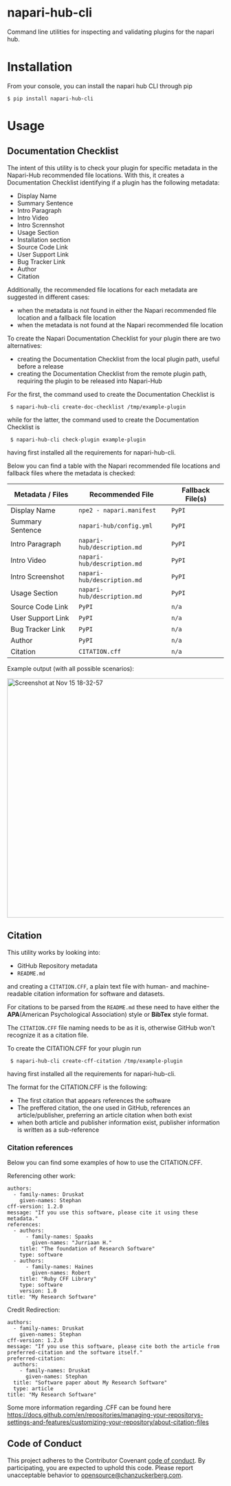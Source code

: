 # napari-hub-cli



Command line utilities for inspecting and validating plugins for the napari hub.



# Installation

From your console, you can install the napari hub CLI through pip

```
$ pip install napari-hub-cli
```



# Usage 


## Documentation Checklist

The intent of this utility is to check your plugin for specific metadata in the Napari-Hub recommended file locations.
With this, it creates a Documentation Checklist identifying if a plugin has the following metadata:

- Display Name
- Summary Sentence
- Intro Paragraph
- Intro Video
- Intro Scrennshot
- Usage Section
- Installation section
- Source Code Link
- User Support Link
- Bug Tracker Link
- Author
- Citation

Additionally, the recommended file locations for each metadata are suggested in different cases:

- when the metadata is not found in either the Napari recommended file location and a fallback file location
- when the metadata is not found at the Napari recommended file location

To create the Napari Documentation Checklist for your plugin there are two alternatives:

- creating the Documentation Checklist from the local plugin path, useful before a release
- creating the Documentation Checklist from the remote plugin path, requiring the plugin to be released into Napari-Hub

For the first, the command used to create the Documentation Checklist is
```
 $ napari-hub-cli create-doc-checklist /tmp/example-plugin 
```

while for the latter, the command used to create the Documentation Checklist is

```
 $ napari-hub-cli check-plugin example-plugin 
```

having first installed all the requirements for napari-hub-cli.

Below you can find a table with the Napari recommended file locations and fallback files where the metadata is checked:


Metadata / Files | Recommended File | Fallback File(s) 
--- | --- | --- | 
Display Name | ```npe2 - napari.manifest``` | ```PyPI```
Summary Sentence | ```napari-hub/config.yml``` | ```PyPI``` 
Intro Paragraph | ```napari-hub/description.md``` | ```PyPI``` 
Intro Video | ```napari-hub/description.md``` | ```PyPI``` 
Intro Screenshot | ```napari-hub/description.md``` | ```PyPI``` 
Usage Section | ```napari-hub/description.md``` | ```PyPI``` 
Source Code Link | ```PyPI``` | ```n/a```  
User Support Link | ```PyPI``` | ```n/a```  
Bug Tracker Link | ```PyPI``` | ```n/a```  
Author | ```PyPI``` | ```n/a```  
Citation | ```CITATION.cff``` | ```n/a```  


Example output (with all possible scenarios):

<img width="556" alt="Screenshot at Nov 15 18-32-57" src="https://user-images.githubusercontent.com/99416933/201911155-71871012-8afb-4161-bd84-1794b3cd4735.png">




## Citation

This utility works by looking into:

- GitHub Repository metadata
- ```README.md```

and creating a ```CITATION.CFF```, a plain text file with human- and machine-readable citation information for software and datasets.

For citations to be parsed from the ```README.md``` these need to have either the **APA**(American Psychological Association) style or **BibTex** style format.

The ```CITATION.CFF``` file naming needs to be as it is, otherwise GitHub won't recognize it as a citation file.

To create the CITATION.CFF for your plugin run
```
 $ napari-hub-cli create-cff-citation /tmp/example-plugin 
```
having first installed all the requirements for napari-hub-cli.

The format for the CITATION.CFF is the following:

- The first citation that appears references the software
- The preffered citation, the one used in GitHub, references an article/publisher, preferring an article citation when both exist
- when both article and publisher information exist, publisher information is written as a sub-reference


### Citation references


Below you can find some examples of how to use the CITATION.CFF.

Referencing other work:
```
authors:
  - family-names: Druskat
    given-names: Stephan
cff-version: 1.2.0
message: "If you use this software, please cite it using these metadata."
references:
  - authors:
      - family-names: Spaaks
        given-names: "Jurriaan H."
    title: "The foundation of Research Software"
    type: software
  - authors:
      - family-names: Haines
        given-names: Robert
    title: "Ruby CFF Library"
    type: software
    version: 1.0
title: "My Research Software"
```

Credit Redirection:

```
authors:
  - family-names: Druskat
    given-names: Stephan
cff-version: 1.2.0
message: "If you use this software, please cite both the article from preferred-citation and the software itself."
preferred-citation:
  authors:
    - family-names: Druskat
      given-names: Stephan
  title: "Software paper about My Research Software"
  type: article
title: "My Research Software"
```

Some more information regarding .CFF can be found here https://docs.github.com/en/repositories/managing-your-repositorys-settings-and-features/customizing-your-repository/about-citation-files 



## Code of Conduct

This project adheres to the Contributor Covenant [code of conduct](https://github.com/chanzuckerberg/.github/blob/master/CODE_OF_CONDUCT.md). By participating, you are expected to uphold this code. Please report unacceptable behavior to [opensource@chanzuckerberg.com](mailto:opensource@chanzuckerberg.com).
